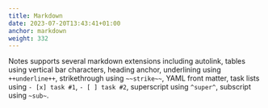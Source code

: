 ```yaml
---
title: Markdown
date: 2023-07-20T13:43:41+01:00
anchor: markdown
weight: 332
---
```


Notes supports several markdown extensions including autolink, tables
using vertical bar characters, heading anchor, underlining using
`++underline++`, strikethrough using `~~strike~~`, YAML front matter,
task lists using `- [x] task #1`, `- [ ] task #2`, superscript using
`^super^`, subscript using `~sub~`.
